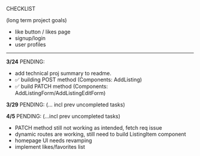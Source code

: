 CHECKLIST 

(long term project goals)
- like button / likes page
- signup/login
- user profiles

----------------------------------------------

**3/24**
PENDING:

- add technical proj summary to readme.
- ✅ building POST method 
(Components: AddListing)
- ✅ build PATCH method 
(Components: AddListingForm/AddListingEditForm)

**3/29** 
PENDING:
(... incl prev uncompleted tasks)


**4/5**
PENDING: 
(...incl prev uncompleted tasks)

- PATCH method still not working as intended, fetch req issue
- dynamic routes are working, still need to build ListingItem component
- homepage UI needs revamping
- implement likes/favorites list 
